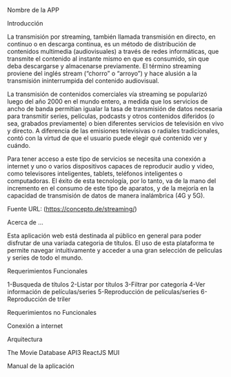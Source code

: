 Nombre de la APP

Introducción 

La transmisión por streaming, también llamada transmisión en directo, en continuo o en descarga continua, es un método de distribución de contenidos multimedia (audiovisuales) a través de redes informáticas, que transmite el contenido al instante mismo en que es consumido, sin que deba descargarse y almacenarse previamente. El término streaming proviene del inglés stream (“chorro” o “arroyo”) y hace alusión a la transmisión ininterrumpida del contenido audiovisual.

La transmisión de contenidos comerciales vía streaming se popularizó luego del año 2000 en el mundo entero, a medida que los servicios de ancho de banda permitían igualar la tasa de transmisión de datos necesaria para transmitir series, películas, podcasts y otros contenidos diferidos (o sea, grabados previamente) o bien diferentes servicios de televisión en vivo y directo. A diferencia de las emisiones televisivas o radiales tradicionales, contó con la virtud de que el usuario puede elegir qué contenido ver y cuándo.

Para tener acceso a este tipo de servicios se necesita una conexión a internet y uno o varios dispositivos capaces de reproducir audio y video, como televisores inteligentes, tablets, teléfonos inteligentes o computadoras. El éxito de esta tecnología, por lo tanto, va de la mano del incremento en el consumo de este tipo de aparatos, y de la mejoría en la capacidad de transmisión de datos de manera inalámbrica (4G y 5G).

Fuente URL: (https://concepto.de/streaming/)

Acerca de ...

Esta aplicación web está destinada al público en general para poder disfrutar de una variada categoria de títulos. El uso de esta plataforma te permite navegar intuitivamente y acceder a una gran selección de peliculas y series de todo el mundo.

Requerimientos Funcionales

1-Busqueda de títulos 
2-Listar por títulos
3-Filtrar por categoría 
4-Ver información de películas/series
5-Reproducción de películas/series
6-Reproducción de triler

Requerimientos no Funcionales

Conexión a internet

Arquitectura

The Movie Database API3
ReactJS
MUI


Manual de la aplicación 



